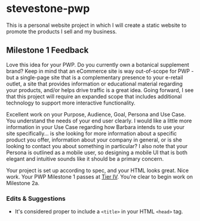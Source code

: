# stevestone-pwp
This is a personal website project in which I will create a static website to promote the products I sell and my business.

## Milestone 1 Feedback
Love this idea for your PWP. Do you currently own a botanical supplement brand? Keep in mind that an eCommerce site is way out-of-scope for PWP - but a single-page site that is a complementary presence to your e-retail outlet, a site that provides information or educational material regarding your products, and/or helps drive traffic is a great idea. Going forward, I see that this project will require an expanded scope that includes additional technology to support more interactive functionality.

Excellent work on your Purpose, Audience, Goal, Persona and Use Case. You understand the needs of your end user clearly. I would like a little more information in your Use Case regarding how Barbara intends to use your site specifically... is she looking for more information about a specific product you offer, information about your company in general, or is she looking to contact you about something in particular? I also note that your Persona is outlined as a mobile user, so designing a mobile UI that is both elegant and intuitive sounds like it should be a primary concern.

Your project is set up according to spec, and your HTML looks great. Nice work. Your PWP Milestone 1 passes at [Tier IV](https://bootcamp-coders.cnm.edu/projects/personal/rubric/). You're clear to begin work on Milestone 2a.  

### Edits &amp; Suggestions
- It's considered proper to include a `<title>` in your HTML `<head>` tag.
